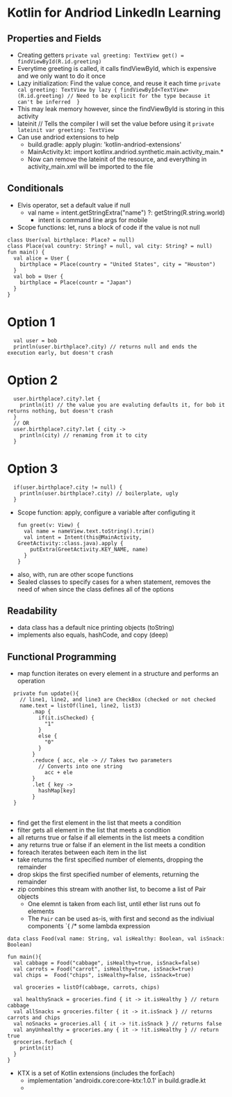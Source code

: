 # Kotlin for Andriod LinkedIn Learning

## Properties and Fields
- Creating getters
`
private val greeting: TextView
  get() = findViewById(R.id.greeting)
`
-  Everytime greeting is called, it calls findViewById, which is expensive and we only want to do it once
-  Lazy initialization: Find the value conce, and reuse it each time
`
private cal greeting: TextView by lazy {
  findViewById<TextView>(R.id.greeting) // Need to be explicit for the type because it can't be inferred 
}
`
  - This may leak memory however, since the findViewById is storing in this activity
- lateinit // Tells the compiler I will set the value before using it
` private lateinit var greeting: TextView `
- Can use andriod extensions to help
  - build.gradle: apply plugin: 'kotlin-andriod-extensions'
  - MainActivity.kt: import kotlinx.andriod.synthetic.main.activity_main.*
  - Now can remove the lateinit of the resource, and everything in activity_main.xml will be imported to the file
 
## Conditionals
- Elvis operator, set a default value if null
  - val name = intent.getStringExtra("name") ?: getString(R.string.world)
    - intent is command line args for mobile
- Scope functions: let, runs a block of code if the value is not null
```
class User(val birthplace: Place? = null)
class Place(val country: String? = null, val city: String? = null)
fun main() {
  val alice = User {
    birthplace = Place(country = "United States", city = "Houston")
  }
  val bob = User {
    birthplace = Place(countr = "Japan")
  }
}
```
  # Option 1
```
  val user = bob
  println(user.birthplace?.city) // returns null and ends the execution early, but doesn't crash
```
# Option 2
```  
  user.birthplace?.city?.let {
    println(it) // the value you are evaluting defaults it, for bob it returns nothing, but doesn't crash
  }
  // OR
  user.birthplace?.city?.let { city ->
    println(city) // renaming from it to city
  }
```
  # Option 3
```  
  if(user.birthplace?.city != null) {
    println(user.birthplace?.city) // boilerplate, ugly
  }
```  
- Scope function: apply, configure a variable after configuting it
  ```
  fun greet(v: View) {
    val name = nameView.text.toString().trim()
    val intent = Intent(this@MainActivity, GreetActivity::class.java).apply {
      putExtra(GreetActivity.KEY_NAME, name)
    }
  }
  ```
- also, with, run are other scope functions
- Sealed classes to specify cases for a when statement, removes the need of when since the class defines all of the options
## Readability 
- data class has a default nice printing objects (toString)
- implements also equals, hashCode, and copy (deep)
## Functional Programming
- map function iterates on every element in a structure and performs an operation
```
  private fun update(){
    // line1, line2, and line3 are CheckBox (checked or not checked
    name.text = listOf(line1, line2, list3)
        .map {
          if(it.isChecked) {
            "1"
          }
          else {
            "0"
          }
        }
        .reduce { acc, ele -> // Takes two parameters
          // Converts into one string
            acc + ele
        }
        .let { key ->
          hashMap[key]
        }
  }

```
##
- find get the first element in the list that meets a condition
- filter gets all element in the list that meets a condition
- all returns true or false if all elements in the list meets a condition
- any returns true or false if an element in the list meets a condition
- foreach iterates between each item in the list
- take returns the first specified number of elements, dropping the remainder
- drop skips the first specified number of elements, returning the remainder
- zip combines this stream with another list, to become a list of Pair objects
    - One elemnt is taken from each list, until ether list runs out fo elements
    - The `Pair` can be used as-is, with first and second as the indiviual components `{ /* some lambda expression 
```
data class Food(val name: String, val isHealthy: Boolean, val isSnack: Boolean)

fun main(){
  val cabbage = Food("cabbage", isHealthy=true, isSnack=false)
  val carrots = Food("carrot", isHealthy=true, isSnack=true)
  val chips =  Food("chips", isHealthy=false, isSnack=true)

  val groceries = listOf(cabbage, carrots, chips)

  val healthySnack = groceries.find { it -> it.isHealthy } // return cabbage
  val allSnacks = groceries.filter { it -> it.isSnack } // returns carrots and chips
  val noSnacks = groceries.all { it -> !it.isSnack } // returns false
  val anyUnhealthy = groceries.any { it -> !it.isHealthy } // return true
  groceries.forEach {
    println(it)
  }
}

```
- KTX is a set of Kotlin extensions (includes the forEach)
  - implementation 'androidx.core:core-ktx:1.0.1' in build.gradle.kt
  - 



  
